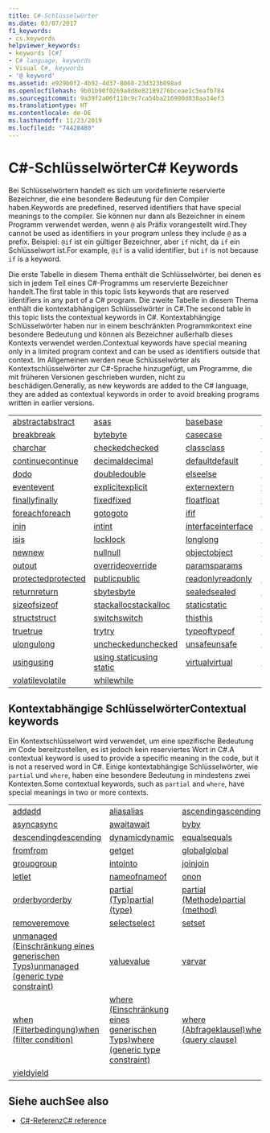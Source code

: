 ```yaml
---
title: C#-Schlüsselwörter
ms.date: 03/07/2017
f1_keywords:
- cs.keywords
helpviewer_keywords:
- keywords [C#]
- C# language, keywords
- Visual C#, keywords
- '@ keyword'
ms.assetid: e929b0f2-4b92-4d37-8060-23d323b098ad
ms.openlocfilehash: 9b01b90f0269a0d8e82189276bceae1c5eafb784
ms.sourcegitcommit: 9a39f2a06f110c9c7ca54ba216900d038aa14ef3
ms.translationtype: HT
ms.contentlocale: de-DE
ms.lasthandoff: 11/23/2019
ms.locfileid: "74428480"
---
```

# <a name="c-keywords"></a><span data-ttu-id="c7822-102">C#-Schlüsselwörter</span><span class="sxs-lookup"><span data-stu-id="c7822-102">C# Keywords</span></span>

<span data-ttu-id="c7822-103">Bei Schlüsselwörtern handelt es sich um vordefinierte reservierte Bezeichner, die eine besondere Bedeutung für den Compiler haben.</span><span class="sxs-lookup"><span data-stu-id="c7822-103">Keywords are predefined, reserved identifiers that have special meanings to the compiler.</span></span> <span data-ttu-id="c7822-104">Sie können nur dann als Bezeichner in einem Programm verwendet werden, wenn `@` als Präfix vorangestellt wird.</span><span class="sxs-lookup"><span data-stu-id="c7822-104">They cannot be used as identifiers in your program unless they include `@` as a prefix.</span></span> <span data-ttu-id="c7822-105">Beispiel: `@if` ist ein gültiger Bezeichner, aber `if` nicht, da `if` ein Schlüsselwort ist.</span><span class="sxs-lookup"><span data-stu-id="c7822-105">For example, `@if` is a valid identifier, but `if` is not because `if` is a keyword.</span></span>  
  
 <span data-ttu-id="c7822-106">Die erste Tabelle in diesem Thema enthält die Schlüsselwörter, bei denen es sich in jedem Teil eines C#-Programms um reservierte Bezeichner handelt.</span><span class="sxs-lookup"><span data-stu-id="c7822-106">The first table in this topic lists keywords that are reserved identifiers in any part of a C# program.</span></span> <span data-ttu-id="c7822-107">Die zweite Tabelle in diesem Thema enthält die kontextabhängigen Schlüsselwörter in C#.</span><span class="sxs-lookup"><span data-stu-id="c7822-107">The second table in this topic lists the contextual keywords in C#.</span></span> <span data-ttu-id="c7822-108">Kontextabhängige Schlüsselwörter haben nur in einem beschränkten Programmkontext eine besondere Bedeutung und können als Bezeichner außerhalb dieses Kontexts verwendet werden.</span><span class="sxs-lookup"><span data-stu-id="c7822-108">Contextual keywords have special meaning only in a limited program context and can be used as identifiers outside that context.</span></span> <span data-ttu-id="c7822-109">Im Allgemeinen werden neue Schlüsselwörter als Kontextschlüsselwörter zur C#-Sprache hinzugefügt, um Programme, die mit früheren Versionen geschrieben wurden, nicht zu beschädigen.</span><span class="sxs-lookup"><span data-stu-id="c7822-109">Generally, as new keywords are added to the C# language, they are added as contextual keywords in order to avoid breaking programs written in earlier versions.</span></span>  
  
|||||  
|---|---|---|---|  
|[<span data-ttu-id="c7822-110">abstract</span><span class="sxs-lookup"><span data-stu-id="c7822-110">abstract</span></span>](abstract.md)|[<span data-ttu-id="c7822-111">as</span><span class="sxs-lookup"><span data-stu-id="c7822-111">as</span></span>](../operators/type-testing-and-cast.md#as-operator)|[<span data-ttu-id="c7822-112">base</span><span class="sxs-lookup"><span data-stu-id="c7822-112">base</span></span>](base.md)|[<span data-ttu-id="c7822-113">bool</span><span class="sxs-lookup"><span data-stu-id="c7822-113">bool</span></span>](bool.md)|  
|[<span data-ttu-id="c7822-114">break</span><span class="sxs-lookup"><span data-stu-id="c7822-114">break</span></span>](break.md)|[<span data-ttu-id="c7822-115">byte</span><span class="sxs-lookup"><span data-stu-id="c7822-115">byte</span></span>](../builtin-types/integral-numeric-types.md)|[<span data-ttu-id="c7822-116">case</span><span class="sxs-lookup"><span data-stu-id="c7822-116">case</span></span>](switch.md)|[<span data-ttu-id="c7822-117">catch</span><span class="sxs-lookup"><span data-stu-id="c7822-117">catch</span></span>](try-catch.md)|  
|[<span data-ttu-id="c7822-118">char</span><span class="sxs-lookup"><span data-stu-id="c7822-118">char</span></span>](../builtin-types/char.md)|[<span data-ttu-id="c7822-119">checked</span><span class="sxs-lookup"><span data-stu-id="c7822-119">checked</span></span>](checked.md)|[<span data-ttu-id="c7822-120">class</span><span class="sxs-lookup"><span data-stu-id="c7822-120">class</span></span>](class.md)|[<span data-ttu-id="c7822-121">const</span><span class="sxs-lookup"><span data-stu-id="c7822-121">const</span></span>](const.md)|  
|[<span data-ttu-id="c7822-122">continue</span><span class="sxs-lookup"><span data-stu-id="c7822-122">continue</span></span>](continue.md)|[<span data-ttu-id="c7822-123">decimal</span><span class="sxs-lookup"><span data-stu-id="c7822-123">decimal</span></span>](../builtin-types/floating-point-numeric-types.md)|[<span data-ttu-id="c7822-124">default</span><span class="sxs-lookup"><span data-stu-id="c7822-124">default</span></span>](default.md)|[<span data-ttu-id="c7822-125">delegate</span><span class="sxs-lookup"><span data-stu-id="c7822-125">delegate</span></span>](../builtin-types/reference-types.md)|  
|[<span data-ttu-id="c7822-126">do</span><span class="sxs-lookup"><span data-stu-id="c7822-126">do</span></span>](do.md)|[<span data-ttu-id="c7822-127">double</span><span class="sxs-lookup"><span data-stu-id="c7822-127">double</span></span>](../builtin-types/floating-point-numeric-types.md)|[<span data-ttu-id="c7822-128">else</span><span class="sxs-lookup"><span data-stu-id="c7822-128">else</span></span>](if-else.md)|[<span data-ttu-id="c7822-129">enum</span><span class="sxs-lookup"><span data-stu-id="c7822-129">enum</span></span>](enum.md)|  
|[<span data-ttu-id="c7822-130">event</span><span class="sxs-lookup"><span data-stu-id="c7822-130">event</span></span>](event.md)|[<span data-ttu-id="c7822-131">explicit</span><span class="sxs-lookup"><span data-stu-id="c7822-131">explicit</span></span>](../operators/user-defined-conversion-operators.md)|[<span data-ttu-id="c7822-132">extern</span><span class="sxs-lookup"><span data-stu-id="c7822-132">extern</span></span>](extern.md)|[<span data-ttu-id="c7822-133">false</span><span class="sxs-lookup"><span data-stu-id="c7822-133">false</span></span>](false-literal.md)|  
|[<span data-ttu-id="c7822-134">finally</span><span class="sxs-lookup"><span data-stu-id="c7822-134">finally</span></span>](try-finally.md)|[<span data-ttu-id="c7822-135">fixed</span><span class="sxs-lookup"><span data-stu-id="c7822-135">fixed</span></span>](fixed-statement.md)|[<span data-ttu-id="c7822-136">float</span><span class="sxs-lookup"><span data-stu-id="c7822-136">float</span></span>](../builtin-types/floating-point-numeric-types.md)|[<span data-ttu-id="c7822-137">for</span><span class="sxs-lookup"><span data-stu-id="c7822-137">for</span></span>](for.md)|  
|[<span data-ttu-id="c7822-138">foreach</span><span class="sxs-lookup"><span data-stu-id="c7822-138">foreach</span></span>](foreach-in.md)|[<span data-ttu-id="c7822-139">goto</span><span class="sxs-lookup"><span data-stu-id="c7822-139">goto</span></span>](goto.md)|[<span data-ttu-id="c7822-140">if</span><span class="sxs-lookup"><span data-stu-id="c7822-140">if</span></span>](if-else.md)|[<span data-ttu-id="c7822-141">implicit</span><span class="sxs-lookup"><span data-stu-id="c7822-141">implicit</span></span>](../operators/user-defined-conversion-operators.md)|  
|[<span data-ttu-id="c7822-142">in</span><span class="sxs-lookup"><span data-stu-id="c7822-142">in</span></span>](in.md)|[<span data-ttu-id="c7822-143">int</span><span class="sxs-lookup"><span data-stu-id="c7822-143">int</span></span>](../builtin-types/integral-numeric-types.md)|[<span data-ttu-id="c7822-144">interface</span><span class="sxs-lookup"><span data-stu-id="c7822-144">interface</span></span>](interface.md)|[<span data-ttu-id="c7822-145">internal</span><span class="sxs-lookup"><span data-stu-id="c7822-145">internal</span></span>](internal.md)|
|[<span data-ttu-id="c7822-146">is</span><span class="sxs-lookup"><span data-stu-id="c7822-146">is</span></span>](is.md)|[<span data-ttu-id="c7822-147">lock</span><span class="sxs-lookup"><span data-stu-id="c7822-147">lock</span></span>](lock-statement.md)|[<span data-ttu-id="c7822-148">long</span><span class="sxs-lookup"><span data-stu-id="c7822-148">long</span></span>](../builtin-types/integral-numeric-types.md)|[<span data-ttu-id="c7822-149">namespace</span><span class="sxs-lookup"><span data-stu-id="c7822-149">namespace</span></span>](namespace.md)|
|[<span data-ttu-id="c7822-150">new</span><span class="sxs-lookup"><span data-stu-id="c7822-150">new</span></span>](../operators/new-operator.md)|[<span data-ttu-id="c7822-151">null</span><span class="sxs-lookup"><span data-stu-id="c7822-151">null</span></span>](null.md)|[<span data-ttu-id="c7822-152">object</span><span class="sxs-lookup"><span data-stu-id="c7822-152">object</span></span>](../builtin-types/reference-types.md)|[<span data-ttu-id="c7822-153">operator</span><span class="sxs-lookup"><span data-stu-id="c7822-153">operator</span></span>](../operators/operator-overloading.md)|
|[<span data-ttu-id="c7822-154">out</span><span class="sxs-lookup"><span data-stu-id="c7822-154">out</span></span>](out.md)|[<span data-ttu-id="c7822-155">override</span><span class="sxs-lookup"><span data-stu-id="c7822-155">override</span></span>](override.md)|[<span data-ttu-id="c7822-156">params</span><span class="sxs-lookup"><span data-stu-id="c7822-156">params</span></span>](params.md)|[<span data-ttu-id="c7822-157">private</span><span class="sxs-lookup"><span data-stu-id="c7822-157">private</span></span>](private.md)|
|[<span data-ttu-id="c7822-158">protected</span><span class="sxs-lookup"><span data-stu-id="c7822-158">protected</span></span>](protected.md)|[<span data-ttu-id="c7822-159">public</span><span class="sxs-lookup"><span data-stu-id="c7822-159">public</span></span>](public.md)|[<span data-ttu-id="c7822-160">readonly</span><span class="sxs-lookup"><span data-stu-id="c7822-160">readonly</span></span>](readonly.md)|[<span data-ttu-id="c7822-161">ref</span><span class="sxs-lookup"><span data-stu-id="c7822-161">ref</span></span>](ref.md)|
|[<span data-ttu-id="c7822-162">return</span><span class="sxs-lookup"><span data-stu-id="c7822-162">return</span></span>](return.md)|[<span data-ttu-id="c7822-163">sbyte</span><span class="sxs-lookup"><span data-stu-id="c7822-163">sbyte</span></span>](../builtin-types/integral-numeric-types.md)|[<span data-ttu-id="c7822-164">sealed</span><span class="sxs-lookup"><span data-stu-id="c7822-164">sealed</span></span>](sealed.md)|[<span data-ttu-id="c7822-165">short</span><span class="sxs-lookup"><span data-stu-id="c7822-165">short</span></span>](../builtin-types/integral-numeric-types.md)||
[<span data-ttu-id="c7822-166">sizeof</span><span class="sxs-lookup"><span data-stu-id="c7822-166">sizeof</span></span>](../operators/sizeof.md)|[<span data-ttu-id="c7822-167">stackalloc</span><span class="sxs-lookup"><span data-stu-id="c7822-167">stackalloc</span></span>](../operators/stackalloc.md)|[<span data-ttu-id="c7822-168">static</span><span class="sxs-lookup"><span data-stu-id="c7822-168">static</span></span>](static.md)|[<span data-ttu-id="c7822-169">string</span><span class="sxs-lookup"><span data-stu-id="c7822-169">string</span></span>](../builtin-types/reference-types.md)|
|[<span data-ttu-id="c7822-170">struct</span><span class="sxs-lookup"><span data-stu-id="c7822-170">struct</span></span>](struct.md)|[<span data-ttu-id="c7822-171">switch</span><span class="sxs-lookup"><span data-stu-id="c7822-171">switch</span></span>](switch.md)|[<span data-ttu-id="c7822-172">this</span><span class="sxs-lookup"><span data-stu-id="c7822-172">this</span></span>](this.md)|[<span data-ttu-id="c7822-173">throw</span><span class="sxs-lookup"><span data-stu-id="c7822-173">throw</span></span>](throw.md)|
|[<span data-ttu-id="c7822-174">true</span><span class="sxs-lookup"><span data-stu-id="c7822-174">true</span></span>](true-literal.md)|[<span data-ttu-id="c7822-175">try</span><span class="sxs-lookup"><span data-stu-id="c7822-175">try</span></span>](try-catch.md)|[<span data-ttu-id="c7822-176">typeof</span><span class="sxs-lookup"><span data-stu-id="c7822-176">typeof</span></span>](../operators/type-testing-and-cast.md#typeof-operator)|[<span data-ttu-id="c7822-177">uint</span><span class="sxs-lookup"><span data-stu-id="c7822-177">uint</span></span>](../builtin-types/integral-numeric-types.md)|
|[<span data-ttu-id="c7822-178">ulong</span><span class="sxs-lookup"><span data-stu-id="c7822-178">ulong</span></span>](../builtin-types/integral-numeric-types.md)|[<span data-ttu-id="c7822-179">unchecked</span><span class="sxs-lookup"><span data-stu-id="c7822-179">unchecked</span></span>](unchecked.md)|[<span data-ttu-id="c7822-180">unsafe</span><span class="sxs-lookup"><span data-stu-id="c7822-180">unsafe</span></span>](unsafe.md)|[<span data-ttu-id="c7822-181">ushort</span><span class="sxs-lookup"><span data-stu-id="c7822-181">ushort</span></span>](../builtin-types/integral-numeric-types.md)|
|[<span data-ttu-id="c7822-182">using</span><span class="sxs-lookup"><span data-stu-id="c7822-182">using</span></span>](using.md)|[<span data-ttu-id="c7822-183">using static</span><span class="sxs-lookup"><span data-stu-id="c7822-183">using static</span></span>](using-static.md)|[<span data-ttu-id="c7822-184">virtual</span><span class="sxs-lookup"><span data-stu-id="c7822-184">virtual</span></span>](virtual.md)|[<span data-ttu-id="c7822-185">void</span><span class="sxs-lookup"><span data-stu-id="c7822-185">void</span></span>](void.md)|
|[<span data-ttu-id="c7822-186">volatile</span><span class="sxs-lookup"><span data-stu-id="c7822-186">volatile</span></span>](volatile.md)|[<span data-ttu-id="c7822-187">while</span><span class="sxs-lookup"><span data-stu-id="c7822-187">while</span></span>](while.md)|

## <a name="contextual-keywords"></a><span data-ttu-id="c7822-188">Kontextabhängige Schlüsselwörter</span><span class="sxs-lookup"><span data-stu-id="c7822-188">Contextual keywords</span></span>

 <span data-ttu-id="c7822-189">Ein Kontextschlüsselwort wird verwendet, um eine spezifische Bedeutung im Code bereitzustellen, es ist jedoch kein reserviertes Wort in C#.</span><span class="sxs-lookup"><span data-stu-id="c7822-189">A contextual keyword is used to provide a specific meaning in the code, but it is not a reserved word in C#.</span></span> <span data-ttu-id="c7822-190">Einige kontextabhängige Schlüsselwörter, wie `partial` und `where`, haben eine besondere Bedeutung in mindestens zwei Kontexten.</span><span class="sxs-lookup"><span data-stu-id="c7822-190">Some contextual keywords, such as `partial` and `where`, have special meanings in two or more contexts.</span></span>  
  
||||  
|---|---|---|  
|[<span data-ttu-id="c7822-191">add</span><span class="sxs-lookup"><span data-stu-id="c7822-191">add</span></span>](add.md)|[<span data-ttu-id="c7822-192">alias</span><span class="sxs-lookup"><span data-stu-id="c7822-192">alias</span></span>](extern-alias.md)|[<span data-ttu-id="c7822-193">ascending</span><span class="sxs-lookup"><span data-stu-id="c7822-193">ascending</span></span>](ascending.md)|
|[<span data-ttu-id="c7822-194">async</span><span class="sxs-lookup"><span data-stu-id="c7822-194">async</span></span>](async.md)|[<span data-ttu-id="c7822-195">await</span><span class="sxs-lookup"><span data-stu-id="c7822-195">await</span></span>](../operators/await.md)|[<span data-ttu-id="c7822-196">by</span><span class="sxs-lookup"><span data-stu-id="c7822-196">by</span></span>](by.md)|
|[<span data-ttu-id="c7822-197">descending</span><span class="sxs-lookup"><span data-stu-id="c7822-197">descending</span></span>](descending.md)|[<span data-ttu-id="c7822-198">dynamic</span><span class="sxs-lookup"><span data-stu-id="c7822-198">dynamic</span></span>](../builtin-types/reference-types.md)|[<span data-ttu-id="c7822-199">equals</span><span class="sxs-lookup"><span data-stu-id="c7822-199">equals</span></span>](equals.md)|
|[<span data-ttu-id="c7822-200">from</span><span class="sxs-lookup"><span data-stu-id="c7822-200">from</span></span>](from-clause.md)|[<span data-ttu-id="c7822-201">get</span><span class="sxs-lookup"><span data-stu-id="c7822-201">get</span></span>](get.md)|[<span data-ttu-id="c7822-202">global</span><span class="sxs-lookup"><span data-stu-id="c7822-202">global</span></span>](../operators/namespace-alias-qualifier.md)|
|[<span data-ttu-id="c7822-203">group</span><span class="sxs-lookup"><span data-stu-id="c7822-203">group</span></span>](group-clause.md)|[<span data-ttu-id="c7822-204">into</span><span class="sxs-lookup"><span data-stu-id="c7822-204">into</span></span>](into.md)|[<span data-ttu-id="c7822-205">join</span><span class="sxs-lookup"><span data-stu-id="c7822-205">join</span></span>](join-clause.md)|
|[<span data-ttu-id="c7822-206">let</span><span class="sxs-lookup"><span data-stu-id="c7822-206">let</span></span>](let-clause.md)|[<span data-ttu-id="c7822-207">nameof</span><span class="sxs-lookup"><span data-stu-id="c7822-207">nameof</span></span>](../operators/nameof.md)|[<span data-ttu-id="c7822-208">on</span><span class="sxs-lookup"><span data-stu-id="c7822-208">on</span></span>](on.md)|
|[<span data-ttu-id="c7822-209">orderby</span><span class="sxs-lookup"><span data-stu-id="c7822-209">orderby</span></span>](orderby-clause.md)|[<span data-ttu-id="c7822-210">partial (Typ)</span><span class="sxs-lookup"><span data-stu-id="c7822-210">partial (type)</span></span>](partial-type.md)|[<span data-ttu-id="c7822-211">partial (Methode)</span><span class="sxs-lookup"><span data-stu-id="c7822-211">partial (method)</span></span>](partial-method.md)|
|[<span data-ttu-id="c7822-212">remove</span><span class="sxs-lookup"><span data-stu-id="c7822-212">remove</span></span>](remove.md)|[<span data-ttu-id="c7822-213">select</span><span class="sxs-lookup"><span data-stu-id="c7822-213">select</span></span>](select-clause.md)|[<span data-ttu-id="c7822-214">set</span><span class="sxs-lookup"><span data-stu-id="c7822-214">set</span></span>](set.md)|
|[<span data-ttu-id="c7822-215">unmanaged (Einschränkung eines generischen Typs)</span><span class="sxs-lookup"><span data-stu-id="c7822-215">unmanaged (generic type constraint)</span></span>](where-generic-type-constraint.md)|[<span data-ttu-id="c7822-216">value</span><span class="sxs-lookup"><span data-stu-id="c7822-216">value</span></span>](value.md)|[<span data-ttu-id="c7822-217">var</span><span class="sxs-lookup"><span data-stu-id="c7822-217">var</span></span>](var.md)|
|[<span data-ttu-id="c7822-218">when (Filterbedingung)</span><span class="sxs-lookup"><span data-stu-id="c7822-218">when (filter condition)</span></span>](when.md)|[<span data-ttu-id="c7822-219">where (Einschränkung eines generischen Typs)</span><span class="sxs-lookup"><span data-stu-id="c7822-219">where (generic type constraint)</span></span>](where-generic-type-constraint.md)|[<span data-ttu-id="c7822-220">where (Abfrageklausel)</span><span class="sxs-lookup"><span data-stu-id="c7822-220">where (query clause)</span></span>](where-clause.md)|
|[<span data-ttu-id="c7822-221">yield</span><span class="sxs-lookup"><span data-stu-id="c7822-221">yield</span></span>](yield.md)| | |
  
## <a name="see-also"></a><span data-ttu-id="c7822-222">Siehe auch</span><span class="sxs-lookup"><span data-stu-id="c7822-222">See also</span></span>

- [<span data-ttu-id="c7822-223">C#-Referenz</span><span class="sxs-lookup"><span data-stu-id="c7822-223">C# reference</span></span>](../index.md)

